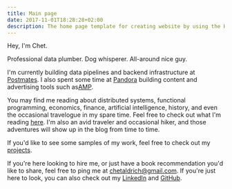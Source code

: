 ```yaml
---
title: Main page
date: 2017-11-01T18:28:28+02:00
description: The home page template for creating website by using the Hugo framework
---
```


Hey, I'm Chet.

Professional data plumber. Dog whisperer. All-around nice guy.

I'm currently building data pipelines and backend infrastructure at [Postmates](https://postmates.com).
I also spent some time at [Pandora](https://pandora.com) building content and 
advertising tools such as[AMP](https://amp.pandora.com).

You may find me reading about distributed systems, functional programming, economics, finance,
artificial intelligence, history, and even the occasional travelogue in my spare time. Feel free to check out
what I'm reading [here](https://www.goodreads.com/user/show/61719074-chet-aldrich).
I'm also an avid traveler and occasional hiker, and those adventures will show up in the blog from time to time.

If you'd like to see some samples of my work, feel free to check out my <a href="/projects.html">projects</a>.

If you're here looking to hire me, or just have a book recommendation you'd like to share,
feel free to ping me at [chetaldrich@gmail.com](mailto:chetaldrich@gmail.com).
If you're just here to look, you can also check out my [LinkedIn](https://linkedin.com/in/chetaldrich")
and [GitHub]("https://github.com/chetaldrich").